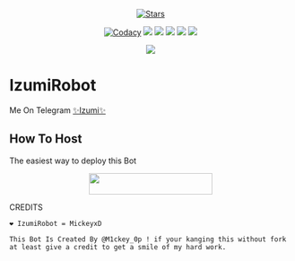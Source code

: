 <p align="center">
    <a href="https://github.com/MickeyxD/IzumiRobot/stargazers"><img src="https://img.shields.io/github/stars/MickeyxD/IzumiRobot?label=Stars&style=flat-square&logo=github&color=F10070" alt="Stars" /></a>
</p>
<p align="center">
    <a href="https://app.codacy.com/manual/MickeyxD/IzumiRobot/dashboard"> <img src="https://img.shields.io/codacy/grade/4d58f2a402b54aed8a7d95f7add45a81?color=brightgreen&logo=codacy&logoColor=green&style=for-the-badge" alt="Codacy" /></a>
    <a href="https://github.com/MickeyxD/IzumiRobot"> <img src="https://img.shields.io/github/repo-size/noob-kittu/YoneRobot?color=orange&logo=github&logoColor=green&style=for-the-badge" /></a>
    <a href="https://github.com/MicleyxD/IzumiRobot/commits/prince"> <img src="https://img.shields.io/github/last-commit/MickeyxD/IzumiRobot?color=blue&logo=github&logoColor=green&style=for-the-badge" /></a>
    <a href="https://github.com/MickeyxD/IzumiRobot/issues"> <img src="https://img.shields.io/github/issues/MickeyxD/IzumiRobot?color=blueviolet&logo=github&logoColor=green&style=for-the-badge" /></a>
    <a href="https://github.com/MickeyxD/IzumiRobot/network/members"> <img src="https://img.shields.io/github/forks/MickeyxD/IzumiRobot?color=red&logo=github&logoColor=green&style=for-the-badge" /></a>  
    <a href="https://pypi.org/project/Telethon/"> <img src="https://img.shields.io/pypi/v/telethon?color=yellow&label=telethon&logo=python&logoColor=green&style=for-the-badge" /></a>
</p>

<p align="center">
  <img src="https://telegra.ph/file/7e61fe06a9c02747249c4.jpg">
</p>

# IzumiRobot
Me On Telegram [✨Izumi✨](https://t.me/IzumiRobot)

## How To Host
The easiest way to deploy this Bot
<p align="center"><a href="https://heroku.com/deploy?template=https://github.com/MickeyxD/IzumiRobot"> <img src="https://img.shields.io/badge/Deploy%20To%20Heroku-black?style=for-the-badge&logo=heroku" width="220" height="38.45"/></a></p>
 
CREDITS
```
❤️ IzumiRobot = MickeyxD

This Bot Is Created By @M1ckey_0p ! if your kanging this without fork at least give a credit to get a smile of my hard work.




```

